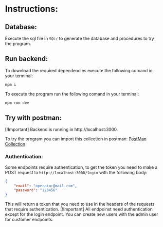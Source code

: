 # Instructions:
## Database:
Execute the sql file in `SQL/` to generate the database and procedures to try the program.
## Run backend:
To download the required dependencies execute the following comand in your terminal:
```bash
npm i
```
To execute the program run the following comand in your terminal:
```bash
npm run dev
```
## Try with postman:
[!Important]
Backend is running in http://localhost:3000.

To try the program you can import this collection in postman:
[PostMan Collection](D360.postman_collection.json)

### Authentication:
Some endpoints require authentication, to get the token you need to make a POST request to `http://localhost:3000/login` with the following body:
```json
{
    "email": "operator@mail.com",
    "password": "123456"
}
```
This will return a token that you need to use in the headers of the requests that require authentication.
[!Important]
All endpoinst need authentication except for the login endpoint. You can create new users with the admin user for customer endpoints.